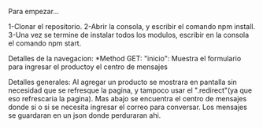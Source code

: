  Para empezar...

1-Clonar el repositorio.
2-Abrir la consola, y escribir el comando npm install.
3-Una vez se termine de instalar todos los modulos, escribir en la consola el comando npm start.

Detalles de la navegacion:
*Method GET:
"inicio": Muestra el formulario para ingresar el productoy el centro de mensajes

Detalles generales:
Al agregar un producto se mostrara en pantalla sin necesidad que se refresque la pagina, y tampoco usar el ".redirect"(ya que eso refrescaria la pagina).
Mas abajo se encuentra el centro de mensajes donde si o si se necesita ingresar el correo para conversar. Los mensajes se guardaran en un json donde perduraran ahi. 